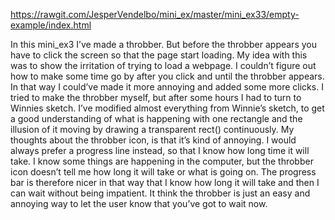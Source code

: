https://rawgit.com/JesperVendelbo/mini_ex/master/mini_ex33/empty-example/index.html

In this mini_ex3 I’ve made a throbber. But before the throbber appears you have to click the screen so that the page start loading. My idea with this was to show the irritation of trying to load a webpage. I couldn’t figure out how to make some time go by after you click and until the throbber appears. In that way I could’ve made it more annoying and added some more clicks. I tried to make the throbber myself, but after some hours I had to turn to Winnies sketch. I’ve modified almost everything from Winnie’s sketch, to get a good understanding of what is happening with one rectangle and the illusion of it moving by drawing a transparent rect() continuously. My thoughts about the throbber icon, is that it’s kind of annoying. I would always prefer a progress line instead, so that I know how long time it will take. I know some things are happening in the computer, but the throbber icon doesn’t tell me how long it will take or what is going on. The progress bar is therefore nicer in that way that I know how long it will take and then I can wait without being impatient. It think the throbber is just an easy and annoying way to let the user know that you’ve got to wait now.


